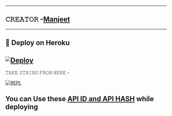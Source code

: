 

-------------------------------------------------

## 𝙲𝚁𝙴𝙰𝚃𝙾𝚁 -[Manjeet](https://t.me/Murat_30_God)

-------------------------------------------------

## 🚀 Deploy on Heroku 
[![Deploy](https://www.herokucdn.com/deploy/button.svg)](https://dashboard.heroku.com/new?button-url=https%3A%2F%2Fgithub.com%2Fkaal0408%2Fspammer&template=https%3A%2F%2Fgithub.com%2Fkaal0408%2Fspammer)
------------------------------------------------


𝚃𝙰𝙺𝙴 𝚂𝚃𝚁𝙸𝙽𝙶 𝙵𝚁𝙾𝙼 𝙷𝙴𝚁𝙴 - 

[![REPL](https://replit.com/badge/github/kaal0408/LUCIFER-SPAM-BOT)](https://replit.com/@callmevp/VISA-SPAM-BOT)
    
You can Use these [API ID and API HASH](https://t.me/LuciferXUpdates/108) while deploying
-------------------------------------------------


